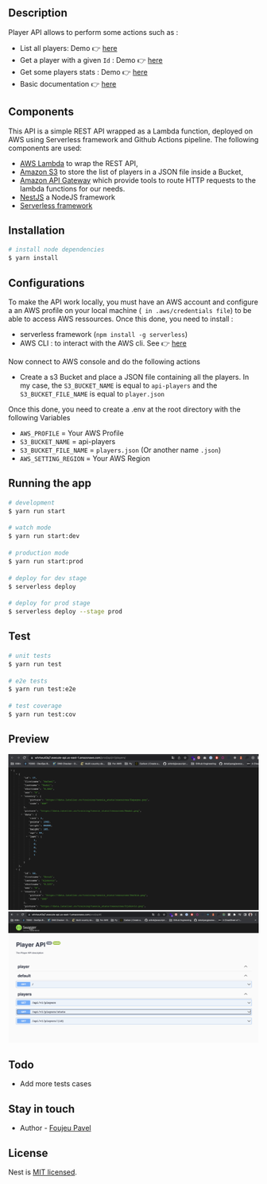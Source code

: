 ## Description

Player API allows to perform some actions such as :

- List all players: Demo 👉 [here](https://whrtwu43q7.execute-api.us-east-1.amazonaws.com/prod/api/v1/players/)
- Get a player with a given `Id` : Demo 👉 [here](https://whrtwu43q7.execute-api.us-east-1.amazonaws.com/prod/api/v1/players/17)
- Get some players stats : Demo 👉 [here](https://whrtwu43q7.execute-api.us-east-1.amazonaws.com/prod/api/v1/players/stats)
- Basic documentation 👉 [here](https://whrtwu43q7.execute-api.us-east-1.amazonaws.com/prod/api)

## Components

This API is a simple REST API wrapped as a Lambda function, deployed on AWS using Serverless framework and Github Actions pipeline. The following components are used:

- [AWS Lambda](https://aws.amazon.com/fr/lambda/) to wrap the REST API,
- [Amazon S3](https://docs.aws.amazon.com/s3/index.html) to store the list of players in a JSON file inside a Bucket,
- [Amazon API Gateway](https://aws.amazon.com/fr/api-gateway/) which provide tools to route HTTP requests to the lambda functions for our needs.
- [NestJS](https://nestjs.com/) a NodeJS framework
- [Serverless framework](https://www.serverless.com/)

## Installation

```bash
# install node dependencies
$ yarn install
```

## Configurations

To make the API work locally, you must have an AWS account and configure a an AWS profile on your local machine (` in .aws/credentials file`) to be able to access AWS ressources. Once this done, you need to install :

- serverless framework (`npm install -g serverless`)
- AWS CLI : to interact with the AWS cli. See 👉 [here](https://docs.aws.amazon.com/cli/latest/userguide/getting-started-install.html)

Now connect to AWS console and do the following actions

- Create a s3 Bucket and place a JSON file containing all the players. In my case, the `S3_BUCKET_NAME` is equal to `api-players` and the `S3_BUCKET_FILE_NAME` is equal to `player.json`

Once this done, you need to create a .env at the root directory with the following Variables

- `AWS_PROFILE` = Your AWS Profile
- `S3_BUCKET_NAME` = api-players
- `S3_BUCKET_FILE_NAME` = `players.json` (Or another name `.json`)
- `AWS_SETTING_REGION` = Your AWS Region

## Running the app

```bash
# development
$ yarn run start

# watch mode
$ yarn run start:dev

# production mode
$ yarn run start:prod

# deploy for dev stage
$ serverless deploy

# deploy for prod stage
$ serverless deploy --stage prod
```

## Test

```bash
# unit tests
$ yarn run test

# e2e tests
$ yarn run test:e2e

# test coverage
$ yarn run test:cov
```

## Preview

![App-demo](./screenshots/demo1.png)
![App-demo](./screenshots/demo2.png)

## Todo

- Add more tests cases

## Stay in touch

- Author - [Foujeu Pavel](https://blog.foujeupavel.com/contact/)

## License

Nest is [MIT licensed](LICENSE).
